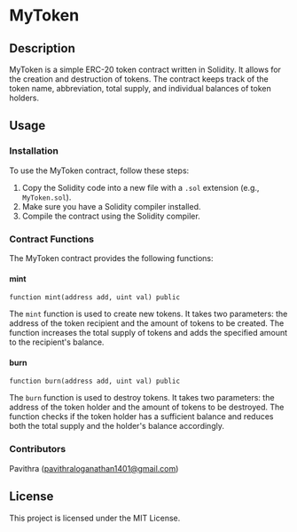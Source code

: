 # MyToken

## Description

MyToken is a simple ERC-20 token contract written in Solidity. It allows for the creation and destruction of tokens. The contract keeps track of the token name, abbreviation, total supply, and individual balances of token holders.

## Usage

### Installation

To use the MyToken contract, follow these steps:

1. Copy the Solidity code into a new file with a `.sol` extension (e.g., `MyToken.sol`).
2. Make sure you have a Solidity compiler installed.
3. Compile the contract using the Solidity compiler.

### Contract Functions

The MyToken contract provides the following functions:

#### mint

```solidity
function mint(address add, uint val) public
```

The `mint` function is used to create new tokens. It takes two parameters: the address of the token recipient and the amount of tokens to be created. The function increases the total supply of tokens and adds the specified amount to the recipient's balance.

#### burn

```solidity
function burn(address add, uint val) public
```

The `burn` function is used to destroy tokens. It takes two parameters: the address of the token holder and the amount of tokens to be destroyed. The function checks if the token holder has a sufficient balance and reduces both the total supply and the holder's balance accordingly.

### Contributors

Pavithra (pavithraloganathan1401@gmail.com)


## License

This project is licensed under the MIT License.
